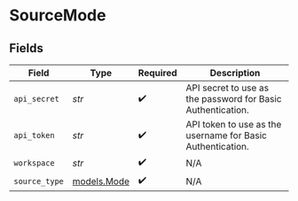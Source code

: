 # SourceMode


## Fields

| Field                                                       | Type                                                        | Required                                                    | Description                                                 |
| ----------------------------------------------------------- | ----------------------------------------------------------- | ----------------------------------------------------------- | ----------------------------------------------------------- |
| `api_secret`                                                | *str*                                                       | :heavy_check_mark:                                          | API secret to use as the password for Basic Authentication. |
| `api_token`                                                 | *str*                                                       | :heavy_check_mark:                                          | API token to use as the username for Basic Authentication.  |
| `workspace`                                                 | *str*                                                       | :heavy_check_mark:                                          | N/A                                                         |
| `source_type`                                               | [models.Mode](../models/mode.md)                            | :heavy_check_mark:                                          | N/A                                                         |